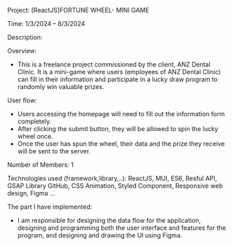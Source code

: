 Project: [ReactJS]FORTUNE WHEEL- MINI GAME 

Time: 1/3/2024 – 8/3/2024 

Description:

Overview:
+ This is a freelance project commissioned by the client, ANZ Dental Clinic. It is a mini-game where users (employees of ANZ Dental Clinic) can fill in their information and participate in a lucky draw program to randomly win valuable prizes.

User flow: 
+ Users accessing the homepage will need to fill out the information form completely. 
+ After clicking the submit button, they will be allowed to spin the lucky wheel once. 
+ Once the user has spun the wheel, their data and the prize they receive will be sent to the server.

Number of Members: 1

Technologies used (framework,library,..): ReactJS, MUI, ES6, Resful API, GSAP Library GitHub, CSS Animation, Styled Component, Responsive web design, Figma …

The part I have implemented: 
+ I am responsible for designing the data flow for the application, designing and programming both the user interface and features for the program, and designing and drawing the UI using Figma.
